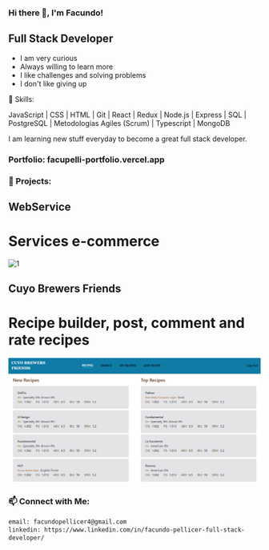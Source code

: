 ### Hi there 👋, I'm Facundo!

## Full Stack Developer

- I am very curious
- Always willing to learn more
- I like challenges and solving problems
- I don't like giving up

🌱 Skills:

JavaScript | CSS | HTML | Git | React | Redux | Node.js | Express | SQL | PostgreSQL
| Metodologías Agiles (Scrum) | Typescript | MongoDB

I am learning new stuff everyday to become a great full stack developer.

### Portfolio: facupelli-portfolio.vercel.app

### 💼 Projects: 

## WebService 

# Services e-commerce
<img src="https://res.cloudinary.com/dzjz8pe0y/image/upload/v1637785254/webservice_1_hs8uig.png" alt="1">


## Cuyo Brewers Friends
# Recipe builder, post, comment and rate recipes
<img src='./media/cuyoNew.png' alt='cuyo'>


### 📫 Connect with Me:

    email: facundopellicer4@gmail.com
    linkedin: https://www.linkedin.com/in/facundo-pellicer-full-stack-developer/

